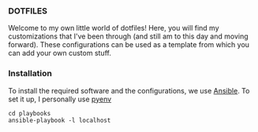 ### DOTFILES
Welcome to my own little world of dotfiles! Here, you will find my customizations that I've been through (and still am to this day and moving forward). These configurations can be used as a template from which you can add your own custom stuff.

### Installation
To install the required software and the configurations, we use [Ansible](https://docs.ansible.com). To set it up, I personally use [pyenv](https://github.com/pyenv/pyenv)
```
cd playbooks
ansible-playbook -l localhost
```

